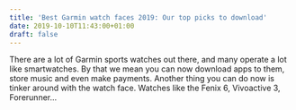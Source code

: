 ```yaml
---
title: 'Best Garmin watch faces 2019: Our top picks to download'
date: 2019-10-10T11:43:00+01:00
draft: false
---
```


There are a lot of Garmin sports watches out there, and many operate a lot like smartwatches. By that we mean you can now download apps to them, store music and even make payments. Another thing you can do now is tinker around with the watch face. Watches like the Fenix 6, Vivoactive 3, Forerunner…